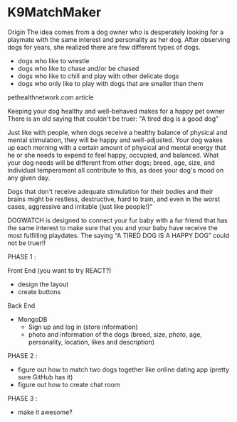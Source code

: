 # K9MatchMaker

Origin
The idea comes from a dog owner who is desperately looking for a playmate with the same interest and personality as her dog. After observing dogs for years, she realized there are few different types of dogs.

- dogs who like to wrestle
- dogs who like to chase and/or be chased
- dogs who like to chill and play with other delicate dogs
- dogs who only like to play with dogs that are smaller than them


pethealthnetwork.com article

Keeping your dog healthy and well-behaved makes for a happy pet owner
There is an old saying that couldn't be truer: "A tired dog is a good dog" 

Just like with people, when dogs receive a healthy balance of physical and mental stimulation, they will be happy and well-adjusted. Your dog wakes up each morning with a certain amount of physical and mental energy that he or she needs to expend to feel happy, occupied, and balanced. What your dog needs will be different from other dogs;  breed, age, size, and individual temperament all contribute to this, as does your dog's mood on any given day. 

Dogs that don't receive adequate stimulation for their bodies and their brains might be restless, destructive, hard to train, and even in the worst cases, aggressive and irritable (just like people!)”

DOGWATCH is designed to connect your fur baby with a fur friend that has the same interest to make sure that you and your baby have receive the most fulfilling playdates. The saying “A TIRED DOG IS A HAPPY DOG” could not be truer!!




PHASE 1 :

Front End (you want to try REACT?)
- design the layout
- create buttons

Back End
- MongoDB
	- Sign up and log in (store information)
	- photo and information of the dogs (breed, size, photo, age, personality, location, likes and description)


PHASE 2 :
- figure out how to match two dogs together like online dating app (pretty sure GitHub has it)
- figure out how to create chat room

PHASE 3 :
- make it awesome?
